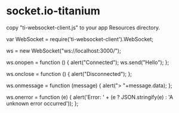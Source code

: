 # socket.io-titanium

copy "ti-websocket-client.js" to your app Resources directory.

var WebSocket = require('ti-websocket-client').WebSocket;

ws = new WebSocket("ws://localhost:3000/");

ws.onopen = function () {
    alert("Connected");
    ws.send("Hello");
};

ws.onclose = function () {
    alert("Disconnected");
};

ws.onmessage = function (message) {
    alert("> "+message.data);
};

ws.onerror = function (e) {
    alert('Error: ' + (e ? JSON.stringify(e) : 'A unknown error occurred'));
};